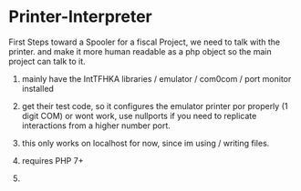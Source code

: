 # Printer-Interpreter
First Steps toward a Spooler for a fiscal Project, we need to talk with the printer. and make it more human readable as a php object so the main project can talk to it.

1. mainly have the IntTFHKA libraries / emulator / com0com / port monitor installed

2. get their test code, so it configures the emulator printer por properly
   (1 digit COM<numberPort>) or wont work, use nullports if you need to replicate
   interactions from a higher number port.

3. this only works on localhost for now, since im using / writing files.

4. requires PHP 7+

5. 

